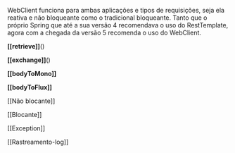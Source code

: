 WebClient funciona para ambas aplicações e tipos de requisições, seja ela reativa e não bloqueante como o tradicional bloqueante. Tanto que o próprio Spring que até a sua versão 4 recomendava o uso do RestTemplate, agora com a chegada da versão 5 recomenda o uso do WebClient.

**[[retrieve]]**()

**[[exchange]]**()

**[[bodyToMono]]**

**[[bodyToFlux]]**

[[Não blocante]] 

[[Blocante]] 

[[Exception]] 
 
[[Rastreamento-log]]